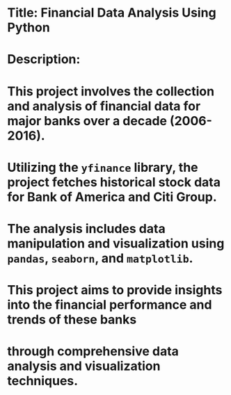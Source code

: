 # Title: Financial Data Analysis Using Python

# Description:
# This project involves the collection and analysis of financial data for major banks over a decade (2006-2016).
# Utilizing the `yfinance` library, the project fetches historical stock data for Bank of America and Citi Group.
# The analysis includes data manipulation and visualization using `pandas`, `seaborn`, and `matplotlib`.
# This project aims to provide insights into the financial performance and trends of these banks
# through comprehensive data analysis and visualization techniques.
